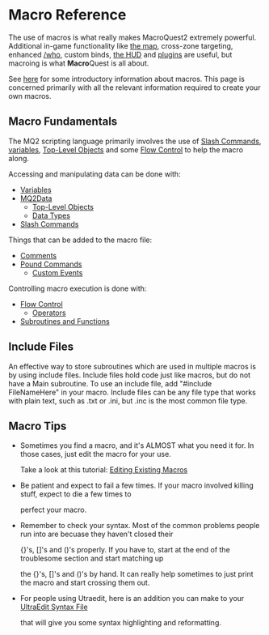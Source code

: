 # Macro Reference

The use of macros is what really makes MacroQuest2 extremely powerful. Additional in-game functionality like [the map](../plugins/core-plugins/mq2map/), cross-zone targeting, enhanced [/who](../reference/commands/who.md), custom binds, [the HUD](../plugins/core-plugins/mq2hud/) and [plugins](../plugins/README.md) are useful, but macroing is what **Macro**Quest is all about.

See [here](../documentation/macroquest-macros.md) for some introductory information about macros. This page is concerned primarily with all the relevant information required to create your own macros.

## Macro Fundamentals

The MQ2 scripting language primarily involves the use of [Slash Commands](../reference/commands/), [variables](../documentation/mqdatavars.md), [Top-Level Objects](../reference/top-level-objects/) and some [Flow Control](../documentation/flow-control.md) to help the macro along.

Accessing and manipulating data can be done with:

* [Variables](../documentation/mqdatavars.md) 
* [MQ2Data](../documentation/mqdata.md)
  * [Top-Level Objects](../reference/top-level-objects/)
  * [Data Types](../reference/data-types/)
* [Slash Commands](../reference/commands/)

Things that can be added to the macro file:

* [Comments](../documentation/comments.md)
* [Pound Commands](../reference/macro-directives/)
  * [Custom Events](custom-events.md)

Controlling macro execution is done with:

* [Flow Control](../documentation/flow-control.md)
  * [Operators](../documentation/operators.md)
* [Subroutines and Functions](../documentation/subroutines.md)

## Include Files

An effective way to store subroutines which are used in multiple macros is by using include files. Include files hold code just like macros, but do not have a Main subroutine. To use an include file, add "\#include FileNameHere" in your macro. Include files can be any file type that works with plain text, such as .txt or .ini, but .inc is the most common file type.

## Macro Tips

* Sometimes you find a macro, and it's ALMOST what you need it for. In those cases, just edit the macro for your use.

  Take a look at this tutorial: [Editing Existing Macros](../documentation/editing-existing-macros.md)

* Be patient and expect to fail a few times. If your macro involved killing stuff, expect to die a few times to

  perfect your macro.

* Remember to check your syntax. Most of the common problems people run into are becuase they haven't closed their

  {}'s, []'s and ()'s properly. If you have to, start at the end of the troublesome section and start matching up

  the {}'s, []'s and ()'s by hand. It can really help sometimes to just print the macro and start crossing them out.

* For people using Utraedit, here is an addition you can make to your [UltraEdit Syntax File](https://github.com/macroquest/docs/tree/abfc239f4d668ae116ab48141e49bbff82337715/other-applications/ultraedit-syntax-file.md)

  that will give you some syntax highlighting and reformatting.

